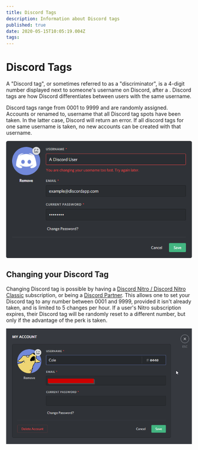 ```yaml
---
title: Discord Tags
description: Information about Discord tags
published: true
date: 2020-05-15T10:05:19.004Z
tags: 
---
```


# Discord Tags
A "Discord tag", or sometimes referred to as a "discriminator", is a 4-digit number displayed next to someone's username on Discord, after a . Discord tags are how Discord differentiates between users with the same username.

Discord tags range from 0001 to 9999 and are randomly assigned. Accounts or renamed to, username that all Discord tag spots have been taken. In the latter case, Discord will return an error. If all discord tags for one same username is taken, no new accounts can be created with that username.

![Username Change](/uploads/discriminator/usernamechange.png)

## Changing your Discord Tag
Changing Discord tag is possible by having a [Discord Nitro / Discord Nitro Classic](/nitro) subscription, or being a [Discord Partner](/partner). This allows one to set your Discord tag to any number between 0001 and 9999, provided it isn't already taken, and is limited to 5 changes per hour. If a user's Nitro subscription expires, their Discord tag will be randomly reset to a different number, but only if the advantage of the perk is taken.

![Changing Discord Tags](/uploads/discriminator/tagchange.png)